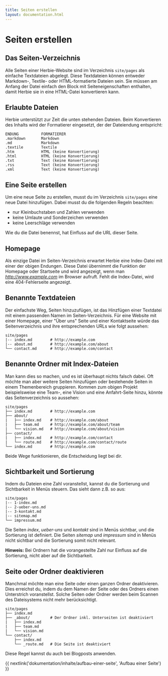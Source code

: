 ```yaml
---
title: Seiten erstellen
layout: documentation.html
---
```


# Seiten erstellen

## Das Seiten-Verzeichnis

Alle Seiten einer Herbie-Website sind im Verzeichnis `site/pages` als einfache
Textdateien abgelegt. Diese Textdateien können entweder Markdown-, Textile- oder
HTML-formatierte Dateien sein. Sie müssen am Anfang der Datei einfach den
Block mit Seiteneigenschaften enthalten, damit Herbie sie in eine HTML-Datei
konvertieren kann.


## Erlaubte Dateien

Herbie unterstützt zur Zeit die unten stehenden Dateien. Beim Konvertieren des
Inhalts wird der Formatierer eingesetzt, der der Dateiendung entspricht:

    ENDUNG          FORMATIERER
    .markdown       Markdown
    .md             Markdown
    .textile        Textile
    .htm            HTML (keine Konvertierung)
    .html           HTML (keine Konvertierung)
    .txt            Text (keine Konvertierung)
    .rss            Text (keine Konvertierung)
    .xml            Text (keine Konvertierung)


## Eine Seite erstellen

Um eine neue Seite zu erstellen, musst du im Verzeichnis `site/pages` eine neue
Datei hinzufügen. Dabei musst du die folgenden Regeln beachten:

- nur Kleinbuchstaben und Zahlen verwenden
- keine Umlaute und Sonderzeichen verwenden
- keine Leerschläge verwenden

Wie du die Datei benennst, hat Einfluss auf die URL dieser Seite.


## Homepage

Als einzige Datei im Seiten-Verzeichnis erwartet Herbie eine Index-Datei mit
einer der obigen Endungen. Diese Datei übernimmt die Funktion der Homepage oder
Startseite und wird angezeigt, wenn man *http://www.example.com* im Browser
aufruft. Fehlt die Index-Datei, wird eine 404-Fehlerseite angezeigt.


## Benannte Textdateien

Der einfachste Weg, Seiten hinzuzufügen, ist das Hinzfügen einer Textdatei mit
einem passenden Namen im Seiten-Verzeichnis. Für eine Website mit einer
Homepage, einer "Über uns" Seite und einer Kontaktseite würde das
Seitenverzeichnis und ihre entsprechenden URLs wie folgt aussehen:

    site/pages
    |-- index.md        # http://example.com
    |-- about.md        # http://example.com/about
    └── contact.md      # http://example.com/contact


## Benannte Ordner mit Index-Dateien

Man kann dies so machen, und es ist überhaupt nichts falsch dabei. Oft möchte
man aber weitere Seiten hinzufügen oder bestehende Seiten in einem Themenbereich
gruppieren. Kommen zum obigen Projekt beispielsweise eine Team-, eine Vision und
eine Anfahrt-Seite hinzu, könnte das Seitenverzeichnis so aussehen:

    site/pages
    ├── index.md        # http://example.com
    ├── about/
    |   ├── index.md    # http://example.com/about
    |   ├── team.md     # http://example.com/about/team
    |   └── vision.md   # http://example.com/about/vision
    ├── contact/
    |   ├── index.md    # http://example.com/contact
    |   └── route.md    # http://example.com/contact/route
    └── index.md        # http://example.com


Beide Wege funktionieren, die Entscheidung liegt bei dir.


## Sichtbarkeit und Sortierung

Indem du Dateien eine Zahl voranstellst, kannst du die Sortierung und
Sichtbarkeit in Menüs steuern. Das sieht dann z.B. so aus:

    site/pages
    |-- 1-index.md
    |-- 2-ueber-uns.md
    |-- 3-kontakt.md
    |-- sitemap.md
    └── impressum.md

Die Seiten *index*, *ueber-uns* und *kontakt* sind in Menüs sichtbar, und die Sortierung
ist definiert. Die Seiten *sitemap* und *impressum* sind in Menüs nicht sichtbar und
die Sortierung somit nicht relevant.

**Hinweis:** Bei Ordnern hat die vorangestellte Zahl nur Einfluss auf die
Sortierung, nicht aber auf die Sichtbarkeit.


## Seite oder Ordner deaktivieren

Manchmal möchte man eine Seite oder einen ganzen Ordner deaktivieren. Dies erreichst du,
indem du dem Namen der Seite oder des Ordners einen Unterstrich voranstellst. Solche Seiten
oder Ordner werden beim Scannen des Dateisystems nicht mehr berücksichtigt.

    site/pages
    ├── index.md        
    ├── _about/         # Der Ordner inkl. Unterseiten ist deaktiviert
    |   ├── index.md    
    |   ├── team.md     
    |   └── vision.md   
    └── contact/
        ├── index.md    
        └── _route.md   # Die Seite ist deaktiviert

Diese Regel kannst du auch bei Blogposts anwenden.


{{ nextlink('dokumentation/inhalte/aufbau-einer-seite', 'Aufbau einer Seite') }}
